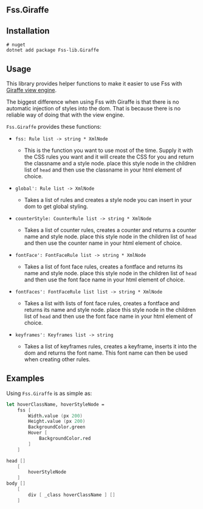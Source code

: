 ## Fss.Giraffe

## Installation

```
# nuget
dotnet add package Fss-lib.Giraffe
```

## Usage

This library provides helper functions to make it easier to use Fss with [Giraffe view engine](https://github.com/giraffe-fsharp/Giraffe.ViewEngine).

The biggest difference when using Fss with Giraffe is that there is no automatic injection of styles into the dom.
That is because there is no reliable way of doing that with the view engine.

`Fss.Giraffe` provides these functions:

- `fss: Rule list -> string * XmlNode`
    - This is the function you want to use most of the time. Supply it
      with the CSS rules you want and it will create the CSS for you and return the classname and a style node.
      place this style node in the children list of `head` and then use the classname in your html element of choice. 

- `global': Rule list -> XmlNode`
    - Takes a list of rules and creates a style node you can insert in your dom to get global styling.

- `counterStyle: CounterRule list -> string * XmlNode`
    - Takes a list of counter rules, creates a counter and returns a counter name and style node.
      place this style node in the children list of `head` and then use the counter name in your html element of choice.

- `fontFace': FontFaceRule list -> string * XmlNode`
    - Takes a list of font face rules, creates a fontface and returns its name and style node.
      place this style node in the children list of `head` and then use the font face name in your html element of choice.
  
- `fontFaces': FontFaceRule list list -> string * XmlNode`
  - Takes a list with lists of font face rules, creates a fontface and returns its name and style node.
    place this style node in the children list of `head` and then use the font face name in your html element of choice.
   
- `keyframes': Keyframes list -> string`
    - Takes a list of keyframes rules, creates a keyframe, inserts it into the dom and returns the font name.
      This font name can then be used when creating other rules.

## Examples
Using `Fss.Giraffe` is as simple as:


```fsharp
let hoverClassName, hoverStyleNode =
    fss [
        Width.value (px 200)
        Height.value (px 200)
        BackgroundColor.green
        Hover [
            BackgroundColor.red
        ]
    ]

head []
    [
        hoverStyleNode
    ]
body []
    [
        div [ _class hoverClassName ] []
    ]
```
